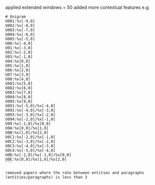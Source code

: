 applied extended windows = 50
added more contextual features e.g.
````
# Unigram
U001:%x[-9,0]
U002:%x[-8,0]
U003:%x[-7,0]
U004:%x[-6,0]
U005:%x[-5,0]
U00:%x[-4,0]
U01:%x[-3,0]
U02:%x[-2,0]
U03:%x[-1,0]
U04:%x[0,0]
U05:%x[1,0]
U06:%x[2,0]
U07:%x[3,0]
U08:%x[4,0]
U081:%x[5,0]
U082:%x[6,0]
U083:%x[7,0]
U084:%x[8,0]
U085:%x[9,0]
U091:%x[-5,0]/%x[-4,0]
U092:%x[-4,0]/%x[-3,0]
U093:%x[-3,0]/%x[-2,0]
U094:%x[-2,0]/%x[-1,0]
U09:%x[-1,0]/%x[0,0]
U0A:%x[0,0]/%x[1,0]
U0B:%x[1,0]/%x[2,0]
U0C1:%x[-2,0]/%x[-1,0]
U0C2:%x[-3,0]/%x[-2,0]
U0C3:%x[-4,0]/%x[-3,0]
U0C4:%x[-5,0]/%x[-4,0]
U0D:%x[-2,0]/%x[-1,0]/%x[0,0]
U0E:%x[0,0]/%x[1,0]/%x[2,0]
```

removed papers where the rate between entities and paragraphs (entities/paragraphs) is less than 3
